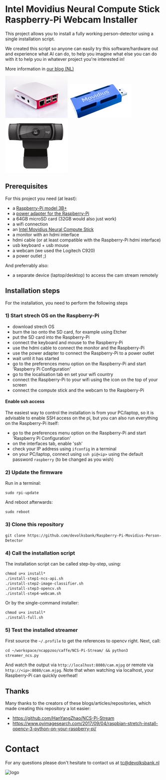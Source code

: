 # Intel Movidius Neural Compute Stick Raspberry-Pi Webcam Installer
This project allows you to install a fully working person-detector using a single installation script.

We created this script so anyone can easily try this software/hardware out and experience what AI can do, to help you imagine what else you can do with it to help you in whatever project you're interested in!

More information in [our blog (NL)](https://www.devolksbank.nl/artikel/object-detection-on-a-stiiiiiiiiiick.html)

![raspberry-pi](raspberry-pi-case.jpg "Raspberry-Pi")
![compute-stick](intel-movidius-neural-compute-stick.jpg "Intel Movidius Neural Compute Stick")
![webcam](logitech-webcam-c920.png "Logitech C920 webcam")

## Prerequisites
For this project you need (at least):
- a [Raspberry-Pi model 3B+](https://www.raspberrypi.org/products/raspberry-pi-3-model-b-plus/)
- a [power adapter for the Raspberry-Pi](https://www.raspberrypi.org/products/raspberry-pi-universal-power-supply/)
- a 64GB microSD card (32GB would also just work)
- a wifi connection
- an [Intel Movidius Neural Compute Stick](https://developer.movidius.com/)
- a monitor with an hdmi interface
- hdmi cable (or at least compatible with the Raspberry-Pi hdmi interface)
- usb keyboard + usb mouse
- a webcam (we used the Logitech C920)
- a power outlet ;)

And preferrably also:
- a separate device (laptop/desktop) to access the cam stream remotely

## Installation steps
For the installation, you need to perform the following steps

### 1) Start strech OS on the Raspberry-Pi
- download strech OS
- burn the iso onto the SD card, for example using Etcher
- put the SD card into the Raspberry-Pi
- connect the keyboard and mouse to the Raspberry-Pi
- use the hdmi cable to connect the monitor and the Raspberry-Pi
- use the power adapter to connect the Raspberry-Pi to a power outlet
- wait until it has started
- go to the preferences menu option on the Raspberry-Pi and start 'Raspberry Pi Configuration'
- go to the localisation tab en set your wifi country
- connect the Raspberry-Pi to your wifi using the icon on the top of your screen
- connect the compute stick and the webcam to the Raspberry-Pi

#### Enable ssh access
The easiest way to control the installation is from your PC/laptop, so it is advisable to enable SSH access on the pi, but you can also run everything on the Raspberry-Pi itself:
- go to the preferences menu option on the Raspberry-Pi and start 'Raspberry Pi Configuration'
- on the interfaces tab, enable 'ssh'
- check your IP address using `ifconfig` in a terminal
- on your PC/laptop, connect using `ssh pi@<ip>` using the default password `raspberry` (to be changed as you wish)

### 2) Update the firmware
Run in a terminal:
```
sudo rpi-update
```
And reboot afterwards:
```
sudo reboot
```

### 3) Clone this repository
```
git clone https://github.com/devolksbank/Raspberry-Pi-Movidius-Person-Detector
```

### 4) Call the installation script
The installation script can be called step-by-step, using:
```
chmod u+x install*
./install-step1-ncs-api.sh
./install-step2-image-classifier.sh
./install-step3-opencv.sh
./install-step4-webcam.sh
```

Or by the single-command installer:
```
chmod u+x install*
./install-full.sh
```

### 5) Test the installed streamer
First source the `~/.profile` to get the references to opencv right. Next, call:
```
cd ~/workspace/ncappzoo/caffe/NCS-Pi-Stream/ && python3 streamer_ncs.py
```

And watch the output via `http://localhost:8080/cam.mjpg` or remote via `http://<ip>:8080/cam.mjpg`.
Note that when watching via localhost, your Raspberry-Pi can quickly overheat!

## Thanks
Many thanks to the creators of these blogs/articles/repositories, which made creating this repository a lot easier:
- https://github.com/HanYangZhao/NCS-Pi-Stream
- https://www.pyimagesearch.com/2017/09/04/raspbian-stretch-install-opencv-3-python-on-your-raspberry-pi/

# Contact
For any questions please don't hesitate to contact us at [tc@devolksbank.nl](mailto:tc@devolksbank.nl)

![logo](https://www.devolksbank.nl/upload/d201c68e-5401-4722-be68-6b201dbe8082_de_volksbank.png "De Volksbank - The Netherlands")
